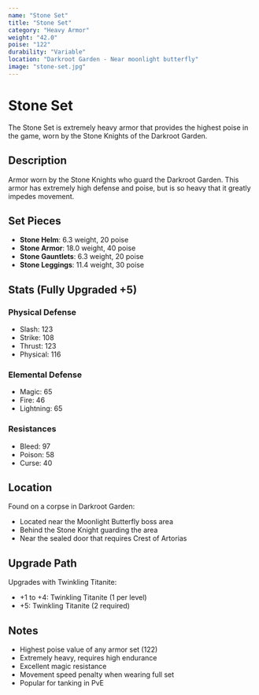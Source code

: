 ```yaml
---
name: "Stone Set"
title: "Stone Set"
category: "Heavy Armor"
weight: "42.0"
poise: "122"
durability: "Variable"
location: "Darkroot Garden - Near moonlight butterfly"
image: "stone-set.jpg"
---
```


# Stone Set

The Stone Set is extremely heavy armor that provides the highest poise in the game, worn by the Stone Knights of the Darkroot Garden.

## Description

Armor worn by the Stone Knights who guard the Darkroot Garden. This armor has extremely high defense and poise, but is so heavy that it greatly impedes movement.

## Set Pieces

- **Stone Helm**: 6.3 weight, 20 poise
- **Stone Armor**: 18.0 weight, 40 poise
- **Stone Gauntlets**: 6.3 weight, 20 poise
- **Stone Leggings**: 11.4 weight, 30 poise

## Stats (Fully Upgraded +5)

### Physical Defense
- Slash: 123
- Strike: 108
- Thrust: 123
- Physical: 116

### Elemental Defense
- Magic: 65
- Fire: 46
- Lightning: 65

### Resistances
- Bleed: 97
- Poison: 58
- Curse: 40

## Location

Found on a corpse in Darkroot Garden:
- Located near the Moonlight Butterfly boss area
- Behind the Stone Knight guarding the area
- Near the sealed door that requires Crest of Artorias

## Upgrade Path

Upgrades with Twinkling Titanite:
- +1 to +4: Twinkling Titanite (1 per level)
- +5: Twinkling Titanite (2 required)

## Notes

- Highest poise value of any armor set (122)
- Extremely heavy, requires high endurance
- Excellent magic resistance
- Movement speed penalty when wearing full set
- Popular for tanking in PvE